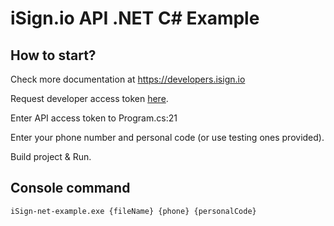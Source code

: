 # iSign.io API .NET C# Example

## How to start? 

Check more documentation at https://developers.isign.io

Request developer access token [here](https://www.isign.io/services/contacts#request-access).

Enter API access token to Program.cs:21

Enter your phone number and personal code (or use testing ones provided).

Build project & Run.

## Console command

`iSign-net-example.exe {fileName} {phone} {personalCode}`
